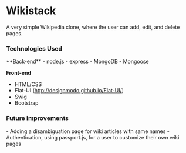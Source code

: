 Wikistack
===============

A very simple Wikipedia clone, where the user can add, edit, and delete pages.


<h3>Technologies Used</h3>
**Back-end**
- node.js
- express
- MongoDB
- Mongoose

**Front-end**
- HTML/CSS
- Flat-UI (http://designmodo.github.io/Flat-UI/)
- Swig
- Bootstrap


<h3>Future Improvements</h3>
- Adding a disambiguation page for wiki articles with same names
- Authentication, using passport.js, for a user to customize their own wiki pages

